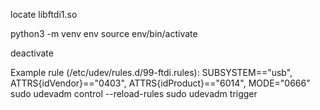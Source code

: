 locate libftdi1.so


python3 -m venv env
source env/bin/activate

deactivate

Example rule (/etc/udev/rules.d/99-ftdi.rules):
SUBSYSTEM=="usb", ATTRS{idVendor}=="0403", ATTRS{idProduct}=="6014", MODE="0666"
sudo udevadm control --reload-rules
sudo udevadm trigger


